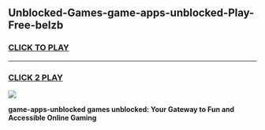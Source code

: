 
## Unblocked-Games-game-apps-unblocked-Play-Free-belzb
<h3>
<a href="https://premium76.site?title=game-apps-unblocked&ref=23A">CLICK TO PLAY</a></h3>
<hr>

<h3>
<a href="https://premium76.site?title=game-apps-unblocked&ref=23A">CLICK 2 PLAY</a>
  
</h3>

<a href="https://premium76.site?title=game-apps-unblocked&ref=23A"><img src="https://clearcache.store/games.png"></a>


**game-apps-unblocked games unblocked: Your Gateway to Fun and Accessible Online Gaming**

